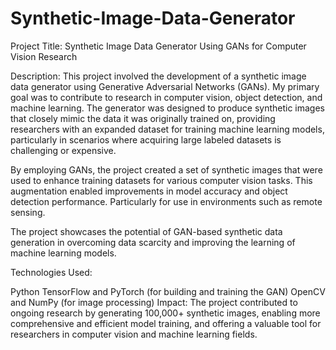 # Synthetic-Image-Data-Generator
Project Title: Synthetic Image Data Generator Using GANs for Computer Vision Research

Description: This project involved the development of a synthetic image data generator using Generative Adversarial Networks (GANs). My primary goal was to contribute to research in computer vision, object detection, and machine learning. The generator was designed to produce synthetic images that closely mimic the data it was originally trained on, providing researchers with an expanded dataset for training machine learning models, particularly in scenarios where acquiring large labeled datasets is challenging or expensive.

By employing GANs, the project created a set of synthetic images that were used to enhance training datasets for various computer vision tasks. This augmentation enabled improvements in model accuracy and object detection performance. Particularly for use in environments such as remote sensing.

The project showcases the potential of GAN-based synthetic data generation in overcoming data scarcity and improving the learning of machine learning models.

Technologies Used:

Python
TensorFlow and PyTorch (for building and training the GAN)
OpenCV and NumPy (for image processing)
Impact: The project contributed to ongoing research by generating 100,000+ synthetic images, enabling more comprehensive and efficient model training, and offering a valuable tool for researchers in computer vision and machine learning fields.
